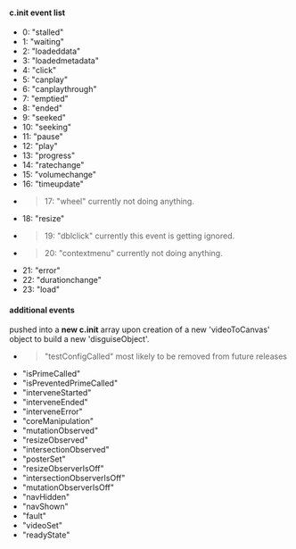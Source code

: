 #### c.init event list
- 0: "stalled"
- 1: "waiting"
- 2: "loadeddata"
- 3: "loadedmetadata"
- 4: "click"
- 5: "canplay"
- 6: "canplaythrough"
- 7: "emptied"
- 8: "ended"
- 9: "seeked"
- 10: "seeking"
- 11: "pause"
- 12: "play"
- 13: "progress"
- 14: "ratechange"
- 15: "volumechange"
- 16: "timeupdate"
- > 17: "wheel" currently not doing anything.
- 18: "resize"
- > 19: "dblclick"  currently this event is getting ignored.
- > 20: "contextmenu"  currently not doing anything.
- 21: "error"
- 22: "durationchange"
- 23: "load"

#### additional events
pushed into a __new c.init__ array upon creation of a new 'videoToCanvas' object to build a new 'disguiseObject'.

- > "testConfigCalled" most likely to be removed from future releases
- "isPrimeCalled"
- "isPreventedPrimeCalled"
- "interveneStarted"
- "interveneEnded"
- "interveneError"
- "coreManipulation"
- "mutationObserved"
- "resizeObserved"
- "intersectionObserved"
- "posterSet"
- "resizeObserverIsOff"
- "intersectionObserverIsOff"
- "mutationObserverIsOff"
- "navHidden"
- "navShown"
- "fault"
- "videoSet"
- "readyState"
